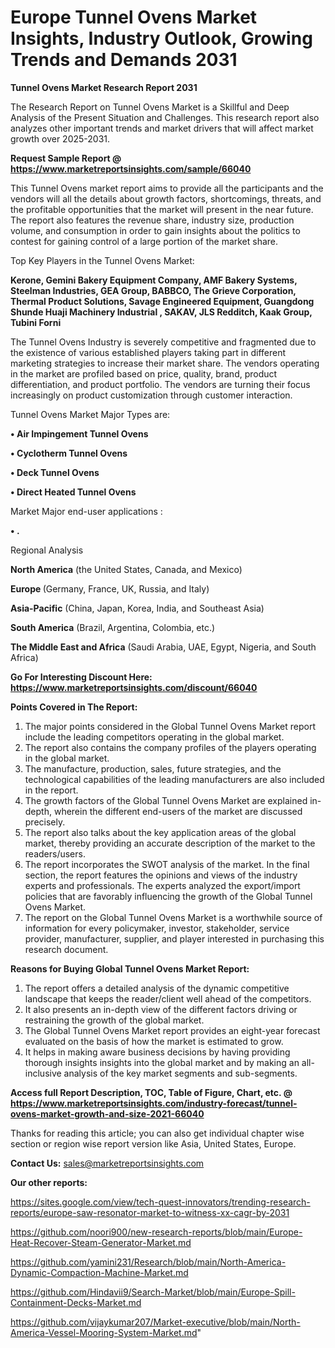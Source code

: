 # Europe Tunnel Ovens Market Insights, Industry Outlook, Growing Trends and Demands 2031

<strong>Tunnel Ovens Market Research Report 2031</strong>

The Research Report on Tunnel Ovens Market is a Skillful and Deep Analysis of the Present Situation and Challenges. This research report also analyzes other important trends and market drivers that will affect market growth over 2025-2031.

<strong>Request Sample Report @ <a href=https://www.marketreportsinsights.com/sample/66040>https://www.marketreportsinsights.com/sample/66040</a></strong>

This Tunnel Ovens market report aims to provide all the participants and the vendors will all the details about growth factors, shortcomings, threats, and the profitable opportunities that the market will present in the near future. The report also features the revenue share, industry size, production volume, and consumption in order to gain insights about the politics to contest for gaining control of a large portion of the market share.

Top Key Players in the Tunnel Ovens Market:

<strong>Kerone, Gemini Bakery Equipment Company, AMF Bakery Systems, Steelman Industries, GEA Group, BABBCO, The Grieve Corporation, Thermal Product Solutions, Savage Engineered Equipment, Guangdong Shunde Huaji Machinery Industrial , SAKAV, JLS Redditch, Kaak Group, Tubini Forni </strong>

The Tunnel Ovens Industry is severely competitive and fragmented due to the existence of various established players taking part in different marketing strategies to increase their market share. The vendors operating in the market are profiled based on price, quality, brand, product differentiation, and product portfolio. The vendors are turning their focus increasingly on product customization through customer interaction.

Tunnel Ovens Market Major Types are:

<strong>• Air Impingement Tunnel Ovens

• Cyclotherm Tunnel Ovens

• Deck Tunnel Ovens

• Direct Heated Tunnel Ovens</strong>

Market Major end-user applications :

<strong>• .</strong>

Regional Analysis

</u><strong><b>North America</b></strong> (the United States, Canada, and Mexico)

<strong><b>Europe </b></strong>(Germany, France, UK, Russia, and Italy)

<strong><b>Asia-Pacific</b></strong> (China, Japan, Korea, India, and Southeast Asia)

<strong><b>South America</b></strong> (Brazil, Argentina, Colombia, etc.)

<strong><b>The Middle East and Africa</b></strong> (Saudi Arabia, UAE, Egypt, Nigeria, and South Africa)

<strong>Go For Interesting Discount Here: <a href=https://www.marketreportsinsights.com/discount/66040>https://www.marketreportsinsights.com/discount/66040</a></strong>

<strong>Points Covered in The Report:</strong>
<ol>
  <li>The major points considered in the Global Tunnel Ovens Market report include the leading competitors operating in the global market.</li>
  <li>The report also contains the company profiles of the players operating in the global market.</li>
  <li>The manufacture, production, sales, future strategies, and the technological capabilities of the leading manufacturers are also included in the report.</li>
  <li>The growth factors of the Global Tunnel Ovens Market are explained in-depth, wherein the different end-users of the market are discussed precisely.</li>
  <li>The report also talks about the key application areas of the global market, thereby providing an accurate description of the market to the readers/users.</li>
  <li>The report incorporates the SWOT analysis of the market. In the final section, the report features the opinions and views of the industry experts and professionals. The experts analyzed the export/import policies that are favorably influencing the growth of the Global Tunnel Ovens Market.</li>
  <li>The report on the Global Tunnel Ovens Market is a worthwhile source of information for every policymaker, investor, stakeholder, service provider, manufacturer, supplier, and player interested in purchasing this research document.</li>
</ol>
<strong>Reasons for Buying Global Tunnel Ovens Market Report:</strong>

<ol>
  <li>The report offers a detailed analysis of the dynamic competitive landscape that keeps the reader/client well ahead of the competitors.</li>
  <li>It also presents an in-depth view of the different factors driving or restraining the growth of the global market.</li>
  <li>The Global Tunnel Ovens Market report provides an eight-year forecast evaluated on the basis of how the market is estimated to grow.</li>
  <li>It helps in making aware business decisions by having providing thorough insights insights into the global market and by making an all-inclusive analysis of the key market segments and sub-segments.</li>
</ol>
<strong>Access full Report Description, TOC, Table of Figure, Chart, etc. @ <a href=https://www.marketreportsinsights.com/industry-forecast/tunnel-ovens-market-growth-and-size-2021-66040>https://www.marketreportsinsights.com/industry-forecast/tunnel-ovens-market-growth-and-size-2021-66040</a></strong>


Thanks for reading this article; you can also get individual chapter wise section or region wise report version like Asia, United States, Europe.

<strong>Contact Us:</strong>
sales@marketreportsinsights.com

<strong>Our other reports:</strong>

<a href=https://sites.google.com/view/tech-quest-innovators/trending-research-reports/europe-saw-resonator-market-to-witness-xx-cagr-by-2031>https://sites.google.com/view/tech-quest-innovators/trending-research-reports/europe-saw-resonator-market-to-witness-xx-cagr-by-2031</a>

<a href=https://github.com/noori900/new-research-reports/blob/main/Europe-Heat-Recover-Steam-Generator-Market.md>https://github.com/noori900/new-research-reports/blob/main/Europe-Heat-Recover-Steam-Generator-Market.md</a>

<a href=https://github.com/yamini231/Research/blob/main/North-America-Dynamic-Compaction-Machine-Market.md>https://github.com/yamini231/Research/blob/main/North-America-Dynamic-Compaction-Machine-Market.md</a>

<a href=https://github.com/Hindavii9/Search-Market/blob/main/Europe-Spill-Containment-Decks-Market.md>https://github.com/Hindavii9/Search-Market/blob/main/Europe-Spill-Containment-Decks-Market.md</a>

<a href=https://github.com/vijaykumar207/Market-executive/blob/main/North-America-Vessel-Mooring-System-Market.md>https://github.com/vijaykumar207/Market-executive/blob/main/North-America-Vessel-Mooring-System-Market.md</a>"
